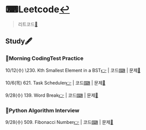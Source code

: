 # ⌨Leetcode[↩](../../../)
> 리트코드[🔗](https://leetcode.com/)

## Study🖋

### 🌅Morning CodingTest Practice

10/12(수) \230. Kth Smallest Element in a BST[👉](./kth-smallest-element-in-a-bst.md) | 코드[⌨](./kth-smallest-element-in-a-bst.py) | 문제[📝](https://leetcode.com/problems/kth-smallest-element-in-a-bst/)

10/6(목) 621. Task Scheduler[👉](./leetcode_task-scheduler.md) | 코드[⌨](./leetcode_task-scheduler.py) | 문제[📝](https://leetcode.com/problems/task-scheduler/)

9/28(수) 139. Word Break[👉](./leetcode_word-break.md) | 코드[⌨](./leetcode_word-break.py) | 문제[📝](https://leetcode.com/problems/word-break/)

### 📖Python Algorithm Interview

9/28(수) 509. Fibonacci Number[👉](./leetcode_fibonacci-number.md) | 코드[⌨](./leetcode_fibonacci-number.py) | 문제[📝](https://leetcode.com/problems/fibonacci-number/)